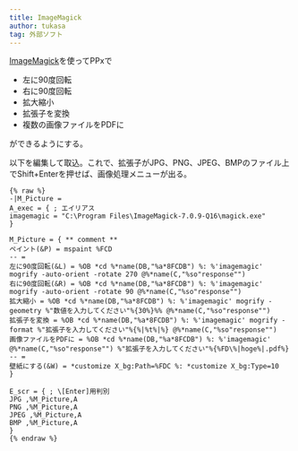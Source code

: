 ```yaml
---
title: ImageMagick
author: tukasa
tag: 外部ソフト
---
```

[ImageMagick](https://imagemagick.org/index.php)を使ってPPxで

- 左に90度回転
- 右に90度回転
- 拡大縮小
- 拡張子を変換
- 複数の画像ファイルをPDFに

ができるようにする。

以下を編集して取込。これで、拡張子がJPG、PNG、JPEG、BMPのファイル上でShift+Enterを押せば、画像処理メニューが出る。

```text
{% raw %}
-|M_Picture =
A_exec = { ; エイリアス
imagemagic = "C:\Program Files\ImageMagick-7.0.9-Q16\magick.exe"
}

M_Picture = { ** comment **
ペイント(&P) = mspaint %FCD
-- =
左に90度回転(&L) = %OB *cd %*name(DB,"%a*8FCDB") %: %'imagemagic' mogrify -auto-orient -rotate 270 @%*name(C,"%so"response"")
右に90度回転(&R) = %OB *cd %*name(DB,"%a*8FCDB") %: %'imagemagic' mogrify -auto-orient -rotate 90 @%*name(C,"%so"response"")
拡大縮小 = %OB *cd %*name(DB,"%a*8FCDB") %: %'imagemagic' mogrify -geometry %"数値を入力してください"%{30%}%% @%*name(C,"%so"response"")
拡張子を変換 = %OB *cd %*name(DB,"%a*8FCDB") %: %'imagemagic' mogrify -format %"拡張子を入力してください"%{%|%t%|%} @%*name(C,"%so"response"")
画像ファイルをPDFに = %OB *cd %*name(DB,"%a*8FCDB") %: %'imagemagic' @%*name(C,"%so"response"") %"拡張子を入力してください"%{%FD\%|hoge%|.pdf%}
-- =
壁紙にする(&W) = *customize X_bg:Path=%FDC %: *customize X_bg:Type=10
}

E_scr = { ; \[Enter]用判別
JPG ,%M_Picture,A
PNG ,%M_Picture,A
JPEG ,%M_Picture,A
BMP ,%M_Picture,A
}
{% endraw %}
```